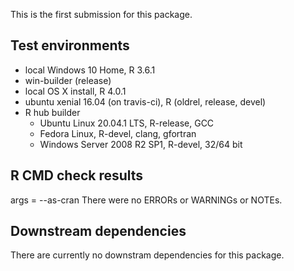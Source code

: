 This is the first submission for this package. 

## Test environments
* local Windows 10 Home, R 3.6.1
* win-builder (release)
* local OS X install, R 4.0.1
* ubuntu xenial 16.04 (on travis-ci), R (oldrel, release, devel)
* R hub builder
	- Ubuntu Linux 20.04.1 LTS, R-release, GCC
	- Fedora Linux, R-devel, clang, gfortran
	- Windows Server 2008 R2 SP1, R-devel, 32/64 bit

## R CMD check results
args = --as-cran
There were no ERRORs or WARNINGs or NOTEs. 

## Downstream dependencies
There are currently no downstram dependencies for this package. 

